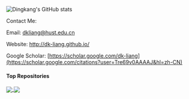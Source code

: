<!-- ### Hi there 👋
I am Dingkang Liang, a PHD student in [VLR Group](https://www.vlrlab.net/), HUST.  -->
![Dingkang's GitHub stats](https://github-readme-stats.vercel.app/api?username=dk-liang&show_icons=true&theme=vue&include_all_commits=true&count_private=true)

Contact Me:   

Email: dkliang@hust.edu.cn 

Website: http://dk-liang.github.io/ 

Google Scholar: [https://scholar.google.com/dk-liang](https://scholar.google.com/citations?user=Tre69v0AAAAJ&hl=zh-CN)

 
#### Top Repositories

<a href="https://github.com/dk-liang/Awesome-Visual-Transformer">
  <img align="center" src="https://github-readme-stats.vercel.app/api/pin/?username=dk-liang&repo=Awesome-Visual-Transformer" />
</a>

<a href="https://github.com/DYZhang09/SAM3D">
  <img align="center" src="https://github-readme-stats.vercel.app/api/pin/?username=DYZhang09&repo=SAM3D&theme=default" />
</a>
